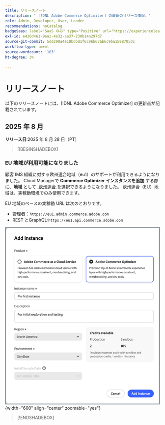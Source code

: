 ```yaml
---
title: リリースノート
description: ' [!DNL Adobe Commerce Optimizer] の最新のリリース情報。'
role: Admin, Developer, User, Leader
recommendations: noCatalog
badgeSaas: label="SaaS のみ" type="Positive" url="https://experienceleague.adobe.com/ja/docs/commerce/user-guides/product-solutions" tooltip="Adobe Commerce as a Cloud ServiceおよびAdobe Commerce Optimizer プロジェクトにのみ適用されます（Adobeで管理される SaaS インフラストラクチャ）。"
exl-id: e420d461-9ea2-4e32-aa37-230b14a297d7
source-git-commit: 5dd290a4e10bdbd1f6c96b67ab6c9ba1598705dc
workflow-type: tm+mt
source-wordcount: '103'
ht-degree: 3%

---
```


# リリースノート

以下のリリースノートには、[!DNL Adobe Commerce Optimizer] の更新点が記載されています。

## 2025 年 8 月

**リリース日**:2025 年 8 月 28 日（PT）

>[!BEGINSHADEBOX]

### EU 地域が利用可能になりました

顧客 IMS 組織に対する欧州連合地域（eu1）のサポートが利用できるようになりました。 Cloud Managerで **Commerce Optimizer インスタンスを追加** する際に、**地域** として [&#x200B; 欧州連合 &#x200B;](./get-started.md#step-1-create-an-instance) を選択できるようになりました。 欧州連合（EU）地域は、実稼動環境でのみ使用できます。

EU 地域のベースの実稼動 URL は次のとおりです。

* 管理者：`https://eu1.admin.commerce.adobe.com`
* REST とGraphQL:`https://eu1.api.commerce.adobe.com`

![&#x200B; インスタンスを作成 &#x200B;](./assets/create-instance.png){width="600" align="center" zoomable="yes"}

>[!ENDSHADEBOX]
